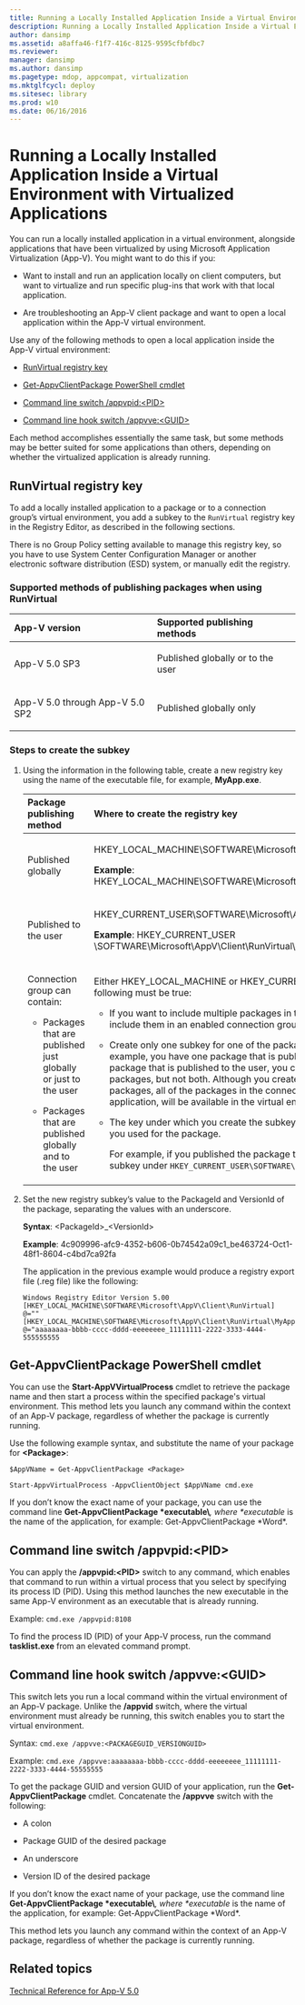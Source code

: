 ```yaml
---
title: Running a Locally Installed Application Inside a Virtual Environment with Virtualized Applications
description: Running a Locally Installed Application Inside a Virtual Environment with Virtualized Applications
author: dansimp
ms.assetid: a8affa46-f1f7-416c-8125-9595cfbfdbc7
ms.reviewer: 
manager: dansimp
ms.author: dansimp
ms.pagetype: mdop, appcompat, virtualization
ms.mktglfcycl: deploy
ms.sitesec: library
ms.prod: w10
ms.date: 06/16/2016
---
```



# Running a Locally Installed Application Inside a Virtual Environment with Virtualized Applications


You can run a locally installed application in a virtual environment, alongside applications that have been virtualized by using Microsoft Application Virtualization (App-V). You might want to do this if you:

-   Want to install and run an application locally on client computers, but want to virtualize and run specific plug-ins that work with that local application.

-   Are troubleshooting an App-V client package and want to open a local application within the App-V virtual environment.

Use any of the following methods to open a local application inside the App-V virtual environment:

-   [RunVirtual registry key](#bkmk-runvirtual-regkey)

-   [Get-AppvClientPackage PowerShell cmdlet](#bkmk-get-appvclientpackage-posh)

-   [Command line switch /appvpid:&lt;PID&gt;](#bkmk-cl-switch-appvpid)

-   [Command line hook switch /appvve:&lt;GUID&gt;](#bkmk-cl-hook-switch-appvve)

Each method accomplishes essentially the same task, but some methods may be better suited for some applications than others, depending on whether the virtualized application is already running.

## <a href="" id="bkmk-runvirtual-regkey"></a>RunVirtual registry key


To add a locally installed application to a package or to a connection group’s virtual environment, you add a subkey to the `RunVirtual` registry key in the Registry Editor, as described in the following sections.

There is no Group Policy setting available to manage this registry key, so you have to use System Center Configuration Manager or another electronic software distribution (ESD) system, or manually edit the registry.

### <a href="" id="bkmk-"></a>Supported methods of publishing packages when using RunVirtual

<table>
<colgroup>
<col width="50%" />
<col width="50%" />
</colgroup>
<thead>
<tr class="header">
<th align="left">App-V version</th>
<th align="left">Supported publishing methods</th>
</tr>
</thead>
<tbody>
<tr class="odd">
<td align="left"><p>App-V 5.0 SP3</p></td>
<td align="left"><p>Published globally or to the user</p></td>
</tr>
<tr class="even">
<td align="left"><p>App-V 5.0 through App-V 5.0 SP2</p></td>
<td align="left"><p>Published globally only</p></td>
</tr>
</tbody>
</table>

 

### Steps to create the subkey

1.  Using the information in the following table, create a new registry key using the name of the executable file, for example, **MyApp.exe**.

    <table>
    <colgroup>
    <col width="50%" />
    <col width="50%" />
    </colgroup>
    <thead>
    <tr class="header">
    <th align="left">Package publishing method</th>
    <th align="left">Where to create the registry key</th>
    </tr>
    </thead>
    <tbody>
    <tr class="odd">
    <td align="left"><p>Published globally</p></td>
    <td align="left"><p>HKEY_LOCAL_MACHINE\SOFTWARE\Microsoft\AppV\Client\RunVirtual</p>
    <p><strong>Example</strong>: HKEY_LOCAL_MACHINE\SOFTWARE\Microsoft\AppV\Client\RunVirtual\MyApp.exe</p></td>
    </tr>
    <tr class="even">
    <td align="left"><p>Published to the user</p></td>
    <td align="left"><p>HKEY_CURRENT_USER\SOFTWARE\Microsoft\AppV\Client\RunVirtual</p>
    <p><strong>Example</strong>: HKEY_CURRENT_USER \SOFTWARE\Microsoft\AppV\Client\RunVirtual\MyApp.exe</p></td>
    </tr>
    <tr class="odd">
    <td align="left"><p>Connection group can contain:</p>
    <ul>
    <li><p>Packages that are published just globally or just to the user</p></li>
    <li><p>Packages that are published globally and to the user</p></li>
    </ul></td>
    <td align="left"><p>Either HKEY_LOCAL_MACHINE or HKEY_CURRENT_USER key, but all of the following must be true:</p>
    <ul>
    <li><p>If you want to include multiple packages in the virtual environment, you must include them in an enabled connection group.</p></li>
    <li><p>Create only one subkey for one of the packages in the connection group. If, for example, you have one package that is published globally, and another package that is published to the user, you create a subkey for either of these packages, but not both. Although you create a subkey for only one of the packages, all of the packages in the connection group, plus the local application, will be available in the virtual environment.</p></li>
    <li><p>The key under which you create the subkey must match the publishing method you used for the package.</p>
    <p>For example, if you published the package to the user, you must create the subkey under <code>HKEY_CURRENT_USER\SOFTWARE\Microsoft\AppV\Client\RunVirtual</code>.</p></li>
    </ul></td>
    </tr>
    </tbody>
    </table>

     

2.  Set the new registry subkey’s value to the PackageId and VersionId of the package, separating the values with an underscore.

    **Syntax**: &lt;PackageId&gt;\_&lt;VersionId&gt;

    **Example**: 4c909996-afc9-4352-b606-0b74542a09c1\_be463724-Oct1-48f1-8604-c4bd7ca92fa

    The application in the previous example would produce a registry export file (.reg file) like the following:

    ``` syntax
    Windows Registry Editor Version 5.00 
    [HKEY_LOCAL_MACHINE\SOFTWARE\Microsoft\AppV\Client\RunVirtual] 
    @="" 
    [HKEY_LOCAL_MACHINE\SOFTWARE\Microsoft\AppV\Client\RunVirtual\MyApp.exe] 
    @="aaaaaaaa-bbbb-cccc-dddd-eeeeeeee_11111111-2222-3333-4444-555555555
    ```

## <a href="" id="bkmk-get-appvclientpackage-posh"></a>Get-AppvClientPackage PowerShell cmdlet


You can use the **Start-AppVVirtualProcess** cmdlet to retrieve the package name and then start a process within the specified package's virtual environment. This method lets you launch any command within the context of an App-V package, regardless of whether the package is currently running.

Use the following example syntax, and substitute the name of your package for **&lt;Package&gt;**:

`$AppVName = Get-AppvClientPackage <Package>`

`Start-AppvVirtualProcess -AppvClientObject $AppVName cmd.exe`

If you don’t know the exact name of your package, you can use the command line **Get-AppvClientPackage \*executable\\**<em>, where **executable</em>* is the name of the application, for example: Get-AppvClientPackage \*Word\*.

## <a href="" id="bkmk-cl-switch-appvpid"></a>Command line switch /appvpid:&lt;PID&gt;


You can apply the **/appvpid:&lt;PID&gt;** switch to any command, which enables that command to run within a virtual process that you select by specifying its process ID (PID). Using this method launches the new executable in the same App-V environment as an executable that is already running.

Example: `cmd.exe /appvpid:8108`

To find the process ID (PID) of your App-V process, run the command **tasklist.exe** from an elevated command prompt.

## <a href="" id="bkmk-cl-hook-switch-appvve"></a>Command line hook switch /appvve:&lt;GUID&gt;


This switch lets you run a local command within the virtual environment of an App-V package. Unlike the **/appvid** switch, where the virtual environment must already be running, this switch enables you to start the virtual environment.

Syntax: `cmd.exe /appvve:<PACKAGEGUID_VERSIONGUID>`

Example: `cmd.exe /appvve:aaaaaaaa-bbbb-cccc-dddd-eeeeeeee_11111111-2222-3333-4444-55555555`

To get the package GUID and version GUID of your application, run the **Get-AppvClientPackage** cmdlet. Concatenate the **/appvve** switch with the following:

-   A colon

-   Package GUID of the desired package

-   An underscore

-   Version ID of the desired package

If you don’t know the exact name of your package, use the command line **Get-AppvClientPackage \*executable\\**<em>, where **executable</em>* is the name of the application, for example: Get-AppvClientPackage \*Word\*.

This method lets you launch any command within the context of an App-V package, regardless of whether the package is currently running.






## Related topics


[Technical Reference for App-V 5.0](technical-reference-for-app-v-50.md)

 

 





